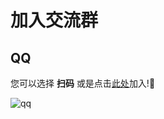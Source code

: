 # 加入交流群

## QQ

您可以选择 **扫码** 或是点击[此处](https://qm.qq.com/q/W3G2uGtlC0)加入!🎉

![qq](https://drive.almondcloud.cn/f/lgoWc4/0faac08ab7f312692c620ac3ad159c4.jpg)

